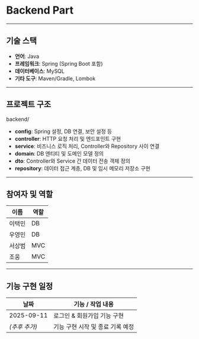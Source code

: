 # Backend Part
---
## 기술 스택
- **언어**: Java  
- **프레임워크**: Spring (Spring Boot 포함)  
- **데이터베이스**: MySQL  
- **기타 도구**: Maven/Gradle, Lombok

---

## 프로젝트 구조
backend/
- **config**: Spring 설정, DB 연결, 보안 설정 등  
- **controller**: HTTP 요청 처리 및 엔드포인트 구현  
- **service**: 비즈니스 로직 처리, Controller와 Repository 사이 연결  
- **domain**: DB 엔티티 및 도메인 모델 정의  
- **dto**: Controller와 Service 간 데이터 전송 객체 정의  
- **repository**: 데이터 접근 계층, DB 및 임시 메모리 저장소 구현

---

## 참여자 및 역할
| 이름       | 역할                                         |
|-----------|-----------------------------------------------|
| 이택민    | DB|
| 우영민    | DB|
| 서상범    | MVC|
| 조웅      | MVC|

---

## 기능 구현 일정
| 날짜         | 기능 / 작업 내용                    |
|-------------|--------------------------------------|
| 2025-09-11  | 로그인 & 회원가입 기능 구현            |
| *(추후 추가)* | 기능 구현 시작 및 종료 기록 예정      |

